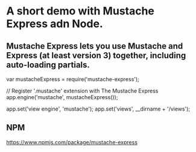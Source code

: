 # A short demo with Mustache Express adn Node.

## Mustache Express lets you use Mustache and Express (at least version 3) together, including auto-loading partials.

var mustacheExpress = require('mustache-express');

// Register '.mustache' extension with The Mustache Express
app.engine('mustache', mustacheExpress());

app.set('view engine', 'mustache');
app.set('views', __dirname + '/views');

## NPM
https://www.npmjs.com/package/mustache-express
